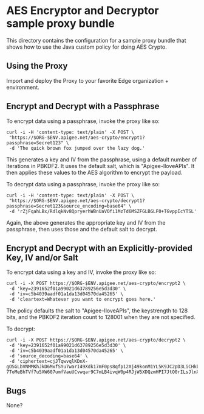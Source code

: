 # AES Encryptor and Decryptor sample proxy bundle

This directory contains the configuration for a sample proxy bundle
that shows how to use the Java custom policy for doing AES Crypto.

## Using the Proxy

Import and deploy the Proxy to your favorite Edge organization + environment.

## Encrypt and Decrypt with a Passphrase

To encrypt data using a passphrase, invoke the proxy like so:

```
curl -i -H 'content-type: text/plain' -X POST \
 "https://$ORG-$ENV.apigee.net/aes-crypto/encrypt1?passphrase=Secret123" \
 -d 'The quick brown fox jumped over the lazy dog.'
```

This generates a key and IV from the passphrase, using a default number of iterations in PBKDF2. It uses the default salt, which is "Apigee-IloveAPIs". It then applies these values to the AES algorithm to encrypt the payload.


To decrypt data using a passphrase, invoke the proxy like so:

```
curl -i -H 'content-type: text/plain' -X POST \
 "https://$ORG-$ENV.apigee.net/aes-crypto/decrypt1?passphrase=Secret123&source_encoding=base64" \
 -d 'rZjFqahLBx/RdlqkNv8QpryerhWBnUaVOfi1MzTd6MSZFGLBGLF0+TGvppIcYTSL'
```

Again, the above generates the appropriate key and IV from the passphrase, then uses those and the default salt to decrypt.

## Encrypt and Decrypt with an Explicitly-provided Key, IV and/or Salt

To encrypt data using a key and IV, invoke the proxy like so:

```
curl -i -X POST https://$ORG-$ENV.apigee.net/aes-crypto/encrypt2 \
 -d 'key=2391652f01a99021d63789256e5d3d30' \
 -d 'iv=c5b4039aadf01a1da13d04570da45265' \
 -d 'cleartext=Whatever you want to encrypt goes here.'
```

The policy defaults the salt to "Apigee-IloveAPIs", the keystrength to 128 bits,
and the PBKDF2 iteration count to 128001 when they are not specified. 

To decrypt:

```
curl -i -X POST https://$ORG-$ENV.apigee.net/aes-crypto/decrypt2 \
 -d 'key=2391652f01a99021d63789256e5d3d30' \
 -d 'iv=c5b4039aadf01a1da13d04570da45265' \
 -d 'source_decoding=base64' \
 -d 'ciphertext=cjJTqwvqlKDnX-gOSGLbVNMMKhJkD6MxfSYu7warI49Xdk17mF0ps8qfp12Xj49konM1YL5K9JC2pD3LiCHkbOpvMmnN1Rm1dgzLbSeysAPtV4FRqlX6SvTv1-7ToMeBhTVf7u5XW607umfVauUCvwqar9C7mLB4ivqW0p4RJjW5XDQzmHPI7JtO0rILsJlnXficbHsv3sh1ShR6YshgKg'
```

## Bugs

None?

